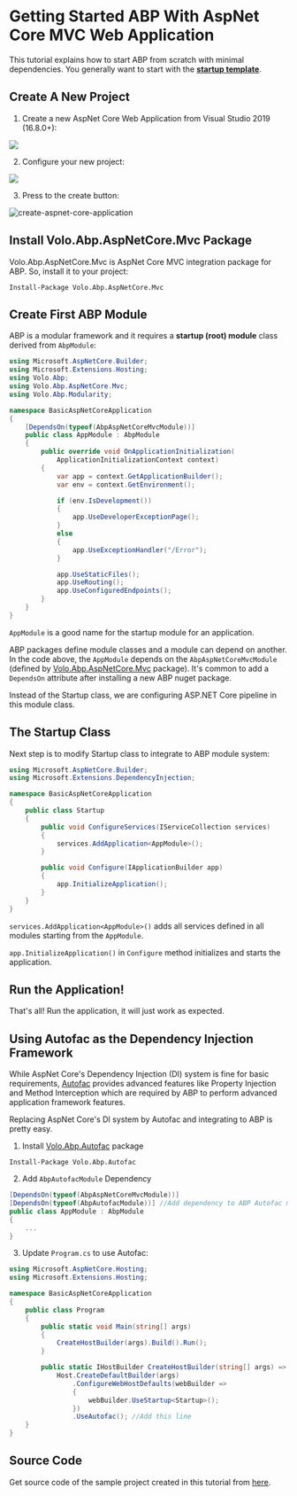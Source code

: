 ﻿# Getting Started ABP With AspNet Core MVC Web Application

This tutorial explains how to start ABP from scratch with minimal dependencies. You generally want to start with the **[startup template](Getting-Started-AspNetCore-MVC-Template.md)**.

## Create A New Project

1. Create a new AspNet Core Web Application from Visual Studio 2019 (16.8.0+):

![](images/create-new-aspnet-core-application-v2.png)

2. Configure your new project:

![](images/select-empty-web-application-v2.png)

3. Press to the create button:

![create-aspnet-core-application](images/create-aspnet-core-application.png)

## Install Volo.Abp.AspNetCore.Mvc Package

Volo.Abp.AspNetCore.Mvc is AspNet Core MVC integration package for ABP. So, install it to your project:

````
Install-Package Volo.Abp.AspNetCore.Mvc
````

## Create First ABP Module

ABP is a modular framework and it requires a **startup (root) module** class derived from ``AbpModule``:

````C#
using Microsoft.AspNetCore.Builder;
using Microsoft.Extensions.Hosting;
using Volo.Abp;
using Volo.Abp.AspNetCore.Mvc;
using Volo.Abp.Modularity;

namespace BasicAspNetCoreApplication
{
    [DependsOn(typeof(AbpAspNetCoreMvcModule))]
    public class AppModule : AbpModule
    {
        public override void OnApplicationInitialization(
            ApplicationInitializationContext context)
        {
            var app = context.GetApplicationBuilder();
            var env = context.GetEnvironment();

            if (env.IsDevelopment())
            {
                app.UseDeveloperExceptionPage();
            }
            else
            {
                app.UseExceptionHandler("/Error");
            }

            app.UseStaticFiles();
            app.UseRouting();
            app.UseConfiguredEndpoints();
        }
    }
}
````

``AppModule`` is a good name for the startup module for an application.

ABP packages define module classes and a module can depend on another. In the code above, the ``AppModule`` depends on the ``AbpAspNetCoreMvcModule`` (defined by [Volo.Abp.AspNetCore.Mvc](https://www.nuget.org/packages/Volo.Abp.AspNetCore.Mvc) package). It's common to add a ``DependsOn`` attribute after installing a new ABP nuget package.

Instead of the Startup class, we are configuring ASP.NET Core pipeline in this module class.

## The Startup Class

Next step is to modify Startup class to integrate to ABP module system:

````C#
using Microsoft.AspNetCore.Builder;
using Microsoft.Extensions.DependencyInjection;

namespace BasicAspNetCoreApplication
{
    public class Startup
    {
        public void ConfigureServices(IServiceCollection services)
        {
            services.AddApplication<AppModule>();
        }

        public void Configure(IApplicationBuilder app)
        {
            app.InitializeApplication();
        }
    }
}
````

``services.AddApplication<AppModule>()`` adds all services defined in all modules starting from the ``AppModule``.

``app.InitializeApplication()`` in ``Configure`` method initializes and starts the application.

## Run the Application!

That's all! Run the application, it will just work as expected.

## Using Autofac as the Dependency Injection Framework

While AspNet Core's Dependency Injection (DI) system is fine for basic requirements, [Autofac](https://autofac.org/) provides advanced features like Property Injection and Method Interception which are required by ABP to perform advanced application framework features.

Replacing AspNet Core's DI system by Autofac and integrating to ABP is pretty easy.

1. Install [Volo.Abp.Autofac](https://www.nuget.org/packages/Volo.Abp.Autofac) package

````
Install-Package Volo.Abp.Autofac
````

2. Add ``AbpAutofacModule`` Dependency

````C#
[DependsOn(typeof(AbpAspNetCoreMvcModule))]
[DependsOn(typeof(AbpAutofacModule))] //Add dependency to ABP Autofac module
public class AppModule : AbpModule
{
    ...
}
````

3. Update `Program.cs` to use Autofac:

````csharp
using Microsoft.AspNetCore.Hosting;
using Microsoft.Extensions.Hosting;

namespace BasicAspNetCoreApplication
{
    public class Program
    {
        public static void Main(string[] args)
        {
            CreateHostBuilder(args).Build().Run();
        }

        public static IHostBuilder CreateHostBuilder(string[] args) =>
            Host.CreateDefaultBuilder(args)
                .ConfigureWebHostDefaults(webBuilder =>
                {
                    webBuilder.UseStartup<Startup>();
                })
                .UseAutofac(); //Add this line
    }
}
````

## Source Code

Get source code of the sample project created in this tutorial from [here](https://github.com/abpframework/abp-samples/tree/master/BasicAspNetCoreApplication).

